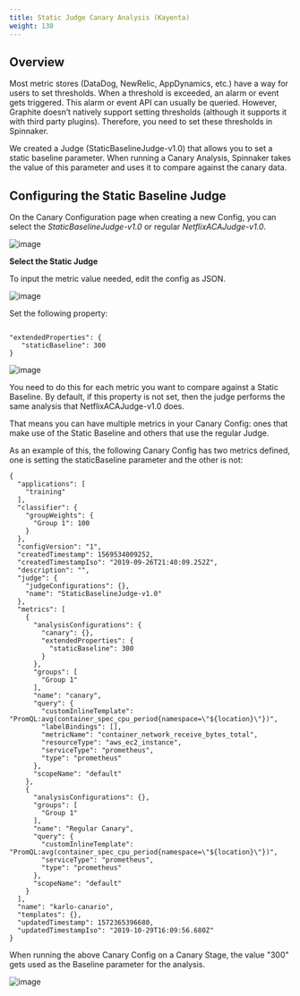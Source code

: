 ```yaml
---
title: Static Judge Canary Analysis (Kayenta)
weight: 130
---
```


## Overview

Most metric stores (DataDog, NewRelic, AppDynamics, etc.) have a way for users to set thresholds. When a threshold is exceeded, an alarm or event gets triggered. This alarm or event API can usually be queried. However, Graphite doesn’t natively support setting thresholds (although it supports it with third party plugins). Therefore, you need to set these thresholds in Spinnaker.

We created a Judge (StaticBaselineJudge-v1.0) that allows you to set a static baseline parameter. When running a Canary Analysis, Spinnaker takes the value of this parameter and uses it to compare against the canary data.

## Configuring the Static Baseline Judge

On the Canary Configuration page when creating a new Config, you can select the *StaticBaselineJudge-v1.0* or regular *NetflixACAJudge-v1.0*.

![image](/images/static_baseline_dropdown_judges_options.png)

**Select the Static Judge**

To input the metric value needed, edit the config as JSON.

![image](/images/static_baseline_metric_json_edit_button.png)

Set the following property:

```

"extendedProperties": {
   "staticBaseline": 300
}

```

![image](/images/static_baseline_metric_json_edit.png)

You need to do this for each metric you want to compare against a Static Baseline.
By default, if this property is not set, then the judge performs the same analysis that NetflixACAJudge-v1.0 does.

That means you can have multiple metrics in your Canary Config: ones that make use of the Static Baseline and others that use the regular Judge.

As an example of this, the following Canary Config has two metrics defined, one is setting the staticBaseline parameter and the other is not:

```
{
  "applications": [
    "training"
  ],
  "classifier": {
    "groupWeights": {
      "Group 1": 100
    }
  },
  "configVersion": "1",
  "createdTimestamp": 1569534009252,
  "createdTimestampIso": "2019-09-26T21:40:09.252Z",
  "description": "",
  "judge": {
    "judgeConfigurations": {},
    "name": "StaticBaselineJudge-v1.0"
  },
  "metrics": [
    {
      "analysisConfigurations": {
        "canary": {},
        "extendedProperties": {
          "staticBaseline": 300
        }
      },
      "groups": [
        "Group 1"
      ],
      "name": "canary",
      "query": {
        "customInlineTemplate": "PromQL:avg(container_spec_cpu_period{namespace=\"${location}\"})",
        "labelBindings": [],
        "metricName": "container_network_receive_bytes_total",
        "resourceType": "aws_ec2_instance",
        "serviceType": "prometheus",
        "type": "prometheus"
      },
      "scopeName": "default"
    },
    {
      "analysisConfigurations": {},
      "groups": [
        "Group 1"
      ],
      "name": "Regular Canary",
      "query": {
        "customInlineTemplate": "PromQL:avg(container_spec_cpu_period{namespace=\"${location}\"})",
        "serviceType": "prometheus",
        "type": "prometheus"
      },
      "scopeName": "default"
    }
  ],
  "name": "karlo-canario",
  "templates": {},
  "updatedTimestamp": 1572365396680,
  "updatedTimestampIso": "2019-10-29T16:09:56.680Z"
}
```

When running the above Canary Config on a Canary Stage, the value "300" gets used as the Baseline parameter for the analysis.

![image](/images/static_baseline_canary_result.png)
